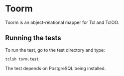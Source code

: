 # Toorm

Toorm is an object-relational mapper for Tcl and TclOO.

## Running the tests

To run the test, go to the test directory and type:

```
tclsh torm.test
```

The test depends on PostgreSQL being installed.
